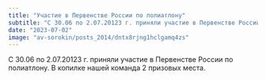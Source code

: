 ```yaml
---
title: "Участие в Первенстве России по полиатлону"
subtitle: "С 30.06 по 2.07.20123 г. приняли участие в Первенстве России по полиатлону. В копилке нашей команда 2 призовых места."
date: "2023-07-02"
image: "av-sorokin/posts_2014/dntx8rjng1hclgamq4zs"
---
```


С 30.06 по 2.07.20123 г. приняли участие в Первенстве России по полиатлону. В копилке нашей команда 2 призовых места.
